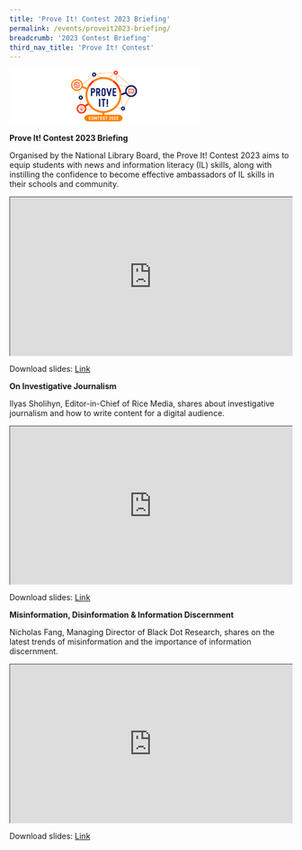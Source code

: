 ```yaml
---
title: 'Prove It! Contest 2023 Briefing'
permalink: /events/proveit2023-briefing/
breadcrumb: '2023 Contest Briefing'
third_nav_title: 'Prove It! Contest'
---
```


<img src="../images/ProveIt2023-logo.png" style="zoom:33%;" />

**Prove It! Contest 2023 Briefing**

Organised by the National Library Board, the Prove It! Contest 2023 aims to equip students with news and information literacy (IL) skills, along with instilling the confidence to become effective ambassadors of IL skills in their schools and community.

<style>.embed-container { position: relative; padding-bottom: 56.25%; height: 0; overflow: hidden; max-width: 100%; } .embed-container iframe, .embed-container object, .embed-container embed { position: absolute; top: 0; left: 0; width: 100%; height: 100%; }</style><div class='embed-container'>
<iframe src="https://nlb.ap.panopto.com/Panopto/Pages/Embed.aspx?id=0e4b09a1-cfcc-4753-8186-afe900823562&autoplay=false&offerviewer=true&showtitle=true&showbrand=true&captions=false&interactivity=all" height="720" width="1280" style="border: 1px solid #464646;" allowfullscreen allow="autoplay"></iframe></div>

Download slides: [Link](https://drive.google.com/file/d/12w75ux28TGh8uePa7XrI4ly7R1_W-U7G/view?usp=share_link)

**On Investigative Journalism**

Ilyas Sholihyn, Editor-in-Chief of Rice Media, shares about investigative journalism and how to write content for a digital audience.

<style>.embed-container { position: relative; padding-bottom: 56.25%; height: 0; overflow: hidden; max-width: 100%; } .embed-container iframe, .embed-container object, .embed-container embed { position: absolute; top: 0; left: 0; width: 100%; height: 100%; }</style><div class='embed-container'>
<iframe src="https://nlb.ap.panopto.com/Panopto/Pages/Embed.aspx?id=d6ffe4e7-5d5b-426b-afc7-afe9002da2f4&autoplay=false&offerviewer=true&showtitle=true&showbrand=true&captions=false&interactivity=all" height="405" width="720" style="border: 1px solid #464646;" allowfullscreen allow="autoplay"></iframe></div>

Download slides: [Link](https://drive.google.com/file/d/1W8u1p3OK4SYmAYSjFAYbmXVhqtMadodx/view?usp=share_link)



**Misinformation, Disinformation & Information Discernment**

Nicholas Fang, Managing Director of Black Dot Research, shares on the latest trends of misinformation and the importance of information discernment.

<style>.embed-container { position: relative; padding-bottom: 56.25%; height: 0; overflow: hidden; max-width: 100%; } .embed-container iframe, .embed-container object, .embed-container embed { position: absolute; top: 0; left: 0; width: 100%; height: 100%; }</style><div class='embed-container'>
<iframe src="https://nlb.ap.panopto.com/Panopto/Pages/Embed.aspx?id=46006956-d9a8-40b4-9b7a-afe9002dd842&autoplay=false&offerviewer=true&showtitle=true&showbrand=true&captions=false&interactivity=all" height="405" width="720" style="border: 1px solid #464646;" allowfullscreen allow="autoplay"></iframe></div>

Download slides: [Link](https://drive.google.com/file/d/1rT0MnmvTURxkUstRsbRFDjB6SKknsbzX/view?usp=share_link)